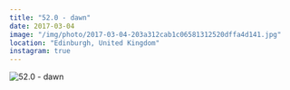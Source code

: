 ```yaml
---
title: "52.0 - dawn"
date: 2017-03-04
image: "/img/photo/2017-03-04-203a312cab1c06581312520dffa4d141.jpg"
location: "Edinburgh, United Kingdom"
instagram: true
---
```


![52.0 - dawn](/img/photo/2017-03-04-203a312cab1c06581312520dffa4d141.jpg)
